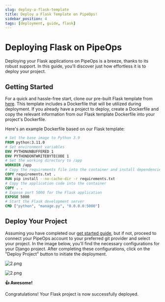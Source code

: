 ```yaml
---
slug: deploy-a-flask-template
title: Deploy a Flask Template on PipeOps!
sidebar_position: 4
tags: [deployment, guide, flask]
---
```


# Deploying Flask on PipeOps

Deploying your Flask applications on PipeOps is a breeze, thanks to its robust support. In this guide, you'll discover just how effortless it is to deploy your project.

## Getting Started

For a quick and hassle-free start, clone our pre-built Flask template from [here](https://github.com/pipeops-dev/pipeops-flask). This template includes a Dockerfile that will be utilized during deployment. If you already have a project to deploy, create a Dockerfile and copy the relevant information from our Flask template Dockerfile into your project's Dockerfile.

Here's an example Dockerfile based on our Flask template:

```dockerfile
# Set the base image to Python 3.9
FROM python:3.11.0
# Set environment variables
ENV PYTHONUNBUFFERED 1
ENV PYTHONDONTWRITEBYTECODE 1
# Set the working directory to /app
WORKDIR /app
# Copy the requirements file into the container and install dependencies
COPY requirements.txt .
RUN pip install --no-cache-dir -r requirements.txt
# Copy the application code into the container
COPY . .
# Expose port 5000 for the Flask application
EXPOSE 5000
# Start the Flask development server
CMD ["python", "manage.py", "0.0.0.0:5000"]
```

## Deploy Your Project

Assuming you have completed our [get started guide](/docs/User%20Guides/Host%20On/Host%20on%20PipeOps/dev-account-setup.md), but if not, proceed to connect your PipeOps account to your preferred git provider and select your project. In the image below, you'll find the necessary configurations for your Django project. After completing these configurations, click on the "Deploy Project" button to initiate the deployment.

![2.png](https://res.cloudinary.com/djhh4kkml/image/upload/v1678874959/Pipeops/django_u8mv1l.png)

![2.png](https://res.cloudinary.com/djhh4kkml/image/upload/v1678875019/Pipeops/image_5_bhabno.png)

**👍 Awesome!**

Congratulations! Your Flask project is now successfully deployed.
